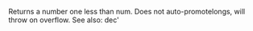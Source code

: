 Returns a number one less than num. Does not auto-promotelongs, will throw on overflow. See also: dec'
